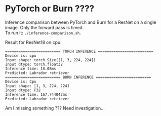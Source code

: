 # PyTorch or Burn ????

Inference comparison between PyTorch and Burn for a ResNet on a single image. Only the forward pass is timed.      
To run it: `./inference-comparison.sh`.      

Result for ResNet18 on cpu:
```
========================= TORCH INFERENCE =========================
Device is: cpu
Input shape: torch.Size([1, 3, 224, 224])
Input dtype: torch.float32
Inference time: 18.08ms
Predicted: Labrador retriever
========================= BURN INFERENCE =========================
Device is: Cpu
Input shape: [1, 3, 224, 224]
Input dtype: F32
Inference time: 167.744042ms
Predicted: Labrador retriever
```

Am I missing something ??? Need investigation...
